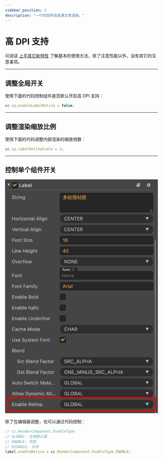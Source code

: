 ```yaml
---
sidebar_position: 2
description: "一行代码开启高清文本渲染。"
---
```

# 高 DPI 支持

可阅读 [上手其它新特性](../../start-guide/new-features.md#高-dpi-文本渲染) 了解基本的使用方法，除了注意性能以外，没有其它的注意事项。

---
## 调整全局开关

使用下面的代码控制组件是否默认开启高 DPI 支持：

```js
cc.sp.enableLabelRetina = false;
```

---
## 调整渲染缩放比例

使用下面的代码调整内部渲染的缩放倍数：

```js
cc.sp.labelRetinaScale = 2;
```

---
## 控制单个组件开关

![reinasettings](./assets/reina-settings.png)

除了在编辑器调整，也可以通过代码控制：

```js
// cc.RenderComponent.EnableType
// GLOBAL: 全局默认值
// ENABLE: 开启
// DISABLE: 关闭
label.enableRetina = cc.RenderComponent.EnableType.ENABLE;
```

